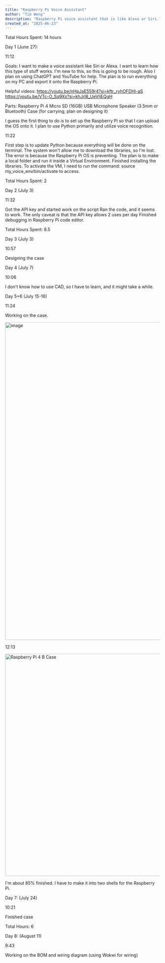 ```yaml
---
title: "Raspberry Pi Voice Assistant"
author: "Tim Weng"
description: "Raspberry Pi voice assistant that is like Alexa or Siri."
created_at: "2025-06-23"
---
```


Total Hours Spent: 14 hours

Day 1 (June 27):

11:12

Goals:
I want to make a voice assistant like Siri or Alexa. 
I want to learn how this type of stuff works. I'm new to this, so this is going to be rough.
Also I plan on using ChatGPT and YouTube for help.
The plan is to run everything on my PC and export it onto the Raspberry Pi.

Helpful videos: 
https://youtu.be/nHpJaE559r4?si=kftr_ryhOFDHl-aS
https://youtu.be/VTc-O_Sq9Xs?si=khJrI8_UeVIjEQgH

Parts: 
Raspberry Pi 4
Micro SD (16GB)
USB Microphone
Speaker (3.5mm or Bluetooth)
Case (for carrying; plan on designing it)

I guess the first thing to do is to set up the Raspberry Pi so that I can upload the OS onto it.
I plan to use Python primarily and utilize voice recognition.

11:22

First step is to update Python because everything will be done on the terminal.
The system won't allow me to download the libraries, so I'm lost.
The error is because the Raspberry Pi OS is preventing.
The plan is to make a local folder and run it inside a Virtual Environment.
Finished installing the libraries. To activate the VM, I need to run the command: source my_voice_env/bin/activate to access.

Total Hours Spent: 2

Day 2 (July 3)

11:32

Got the API key and started work on the script
Ran the code, and it seems to work. The only caveat is that the API key allows 2 uses per day
Finished debugging in Raspberry Pi code editor.

Total Hours Spent: 8.5

Day 3 (July 3)

10:57

Designing the case

Day 4 (July 7)

10:06

I don't know how to use CAD, so I have to learn, and it might take a while. 

Day 5+6 (July 15-16)

11:24

Working on the case.

<img width="1919" height="1032" alt="image" src="https://github.com/user-attachments/assets/c3addd8a-4d96-4f42-bd3d-f21f4a5dea7a" />

12:13 

<img width="1920" height="722" alt="Raspberry Pi 4 B Case" src="https://github.com/user-attachments/assets/09831099-fe67-4b30-882d-b9ecfe0679dc" />

I'm about 85% finished. I have to make it into two shells for the Raspberry Pi.

Day 7: (July 24)

10:21 

Finished case

Total Hours: 6

Day 8: (August 11)

9:43 

Working on the BOM and wiring diagram (using Wokwi for wiring)


